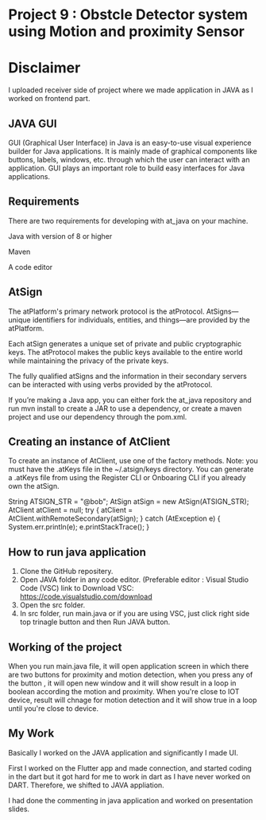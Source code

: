 # Project 9 : Obstcle Detector system using Motion and proximity Sensor

# Disclaimer
I uploaded receiver side of project where we made application in JAVA as I worked on frontend part.

## JAVA GUI
GUI (Graphical User Interface) in Java is an easy-to-use visual experience builder for Java applications. It is mainly made of graphical components like buttons, labels, windows, etc. through which the user can interact with an application. GUI plays an important role to build easy interfaces for Java applications.

## Requirements
There are two requirements for developing with at_java on your machine.

Java with version of 8 or higher

Maven

A code editor

## AtSign 
The atPlatform's primary network protocol is the atProtocol. AtSigns—unique identifiers for individuals, entities, and things—are provided by the atPlatform. 

Each atSign generates a unique set of private and public cryptographic keys. The atProtocol makes the public keys available to the entire world while maintaining the privacy of the private keys. 

The fully qualified atSigns and the information in their secondary servers can be interacted with using verbs provided by the atProtocol.

If you’re making a Java app, you can either fork the at_java repository and run mvn install to create a JAR to use a dependency, or create a maven project and use our dependency through the pom.xml.



## Creating an instance of AtClient
To create an instance of AtClient, use one of the factory methods. Note: you must have the .atKeys file in the ~/.atsign/keys directory. You can generate a .atKeys file from using the Register CLI or Onboaring CLI if you already own the atSign.

String ATSIGN_STR = "@bob";
AtSign atSign = new AtSign(ATSIGN_STR);
AtClient atClient = null;
try {
    atClient = AtClient.withRemoteSecondary(atSign);
} catch (AtException e) {
    System.err.println(e);
    e.printStackTrace();
}

## How to run java application
1. Clone the GitHub repositery.
2. Open JAVA folder in any code editor. (Preferable editor : Visual Studio Code (VSC) 
link to Download VSC: https://code.visualstudio.com/download
3. Open the src folder.
4. In src folder, run main.java or if you are using VSC, just click right side top trinagle button and then Run JAVA button.



## Working of the project
When you run main.java file, it will open application screen in which there are two buttons for proximity and motion detection, when you press any of the button , it will open new window and it will show result in a loop in boolean according the motion and proximity. When you're close to IOT device, result will chnage for motion detection and it will show true in a loop until you're close to device.

## My Work
Basically I worked on the JAVA application and significantly I made UI.

First I worked on the Flutter app and made connection, and started coding in the dart but it got hard for me to work in dart as I have never worked on DART. Therefore, we shifted to JAVA appliation.

I had done the commenting in java application and worked on presentation slides.
